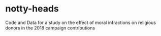 # notty-heads
Code and Data for a study on the effect of moral infractions on religious donors in the 2018 campaign contributions
